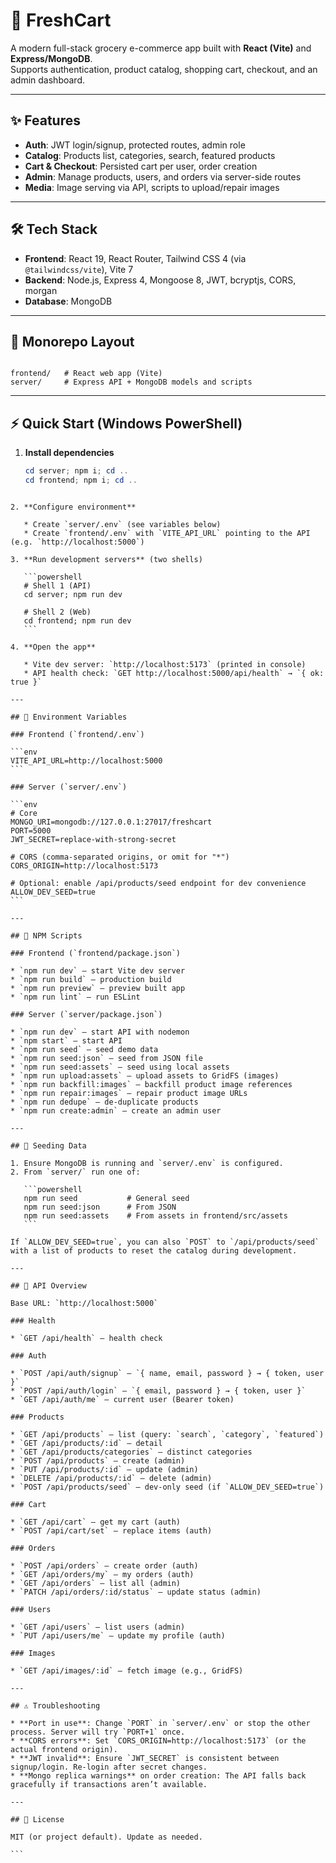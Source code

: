 # 🛒 FreshCart

A modern full-stack grocery e-commerce app built with **React (Vite)** and **Express/MongoDB**.  
Supports authentication, product catalog, shopping cart, checkout, and an admin dashboard.

---

## ✨ Features

- **Auth**: JWT login/signup, protected routes, admin role
- **Catalog**: Products list, categories, search, featured products
- **Cart & Checkout**: Persisted cart per user, order creation
- **Admin**: Manage products, users, and orders via server-side routes
- **Media**: Image serving via API, scripts to upload/repair images

---

## 🛠️ Tech Stack

- **Frontend**: React 19, React Router, Tailwind CSS 4 (via `@tailwindcss/vite`), Vite 7  
- **Backend**: Node.js, Express 4, Mongoose 8, JWT, bcryptjs, CORS, morgan  
- **Database**: MongoDB  

---

## 📂 Monorepo Layout

```

frontend/   # React web app (Vite)
server/     # Express API + MongoDB models and scripts

````

---

## ⚡ Quick Start (Windows PowerShell)

1. **Install dependencies**
   ```powershell
   cd server; npm i; cd ..
   cd frontend; npm i; cd ..
````

2. **Configure environment**

   * Create `server/.env` (see variables below)
   * Create `frontend/.env` with `VITE_API_URL` pointing to the API (e.g. `http://localhost:5000`)

3. **Run development servers** (two shells)

   ```powershell
   # Shell 1 (API)
   cd server; npm run dev

   # Shell 2 (Web)
   cd frontend; npm run dev
   ```

4. **Open the app**

   * Vite dev server: `http://localhost:5173` (printed in console)
   * API health check: `GET http://localhost:5000/api/health` → `{ ok: true }`

---

## 🔑 Environment Variables

### Frontend (`frontend/.env`)

```env
VITE_API_URL=http://localhost:5000
```

### Server (`server/.env`)

```env
# Core
MONGO_URI=mongodb://127.0.0.1:27017/freshcart
PORT=5000
JWT_SECRET=replace-with-strong-secret

# CORS (comma-separated origins, or omit for "*")
CORS_ORIGIN=http://localhost:5173

# Optional: enable /api/products/seed endpoint for dev convenience
ALLOW_DEV_SEED=true
```

---

## 📜 NPM Scripts

### Frontend (`frontend/package.json`)

* `npm run dev` – start Vite dev server
* `npm run build` – production build
* `npm run preview` – preview built app
* `npm run lint` – run ESLint

### Server (`server/package.json`)

* `npm run dev` – start API with nodemon
* `npm start` – start API
* `npm run seed` – seed demo data
* `npm run seed:json` – seed from JSON file
* `npm run seed:assets` – seed using local assets
* `npm run upload:assets` – upload assets to GridFS (images)
* `npm run backfill:images` – backfill product image references
* `npm run repair:images` – repair product image URLs
* `npm run dedupe` – de-duplicate products
* `npm run create:admin` – create an admin user

---

## 🌱 Seeding Data

1. Ensure MongoDB is running and `server/.env` is configured.
2. From `server/` run one of:

   ```powershell
   npm run seed           # General seed
   npm run seed:json      # From JSON
   npm run seed:assets    # From assets in frontend/src/assets
   ```

If `ALLOW_DEV_SEED=true`, you can also `POST` to `/api/products/seed` with a list of products to reset the catalog during development.

---

## 🔗 API Overview

Base URL: `http://localhost:5000`

### Health

* `GET /api/health` – health check

### Auth

* `POST /api/auth/signup` – `{ name, email, password } → { token, user }`
* `POST /api/auth/login` – `{ email, password } → { token, user }`
* `GET /api/auth/me` – current user (Bearer token)

### Products

* `GET /api/products` – list (query: `search`, `category`, `featured`)
* `GET /api/products/:id` – detail
* `GET /api/products/categories` – distinct categories
* `POST /api/products` – create (admin)
* `PUT /api/products/:id` – update (admin)
* `DELETE /api/products/:id` – delete (admin)
* `POST /api/products/seed` – dev-only seed (if `ALLOW_DEV_SEED=true`)

### Cart

* `GET /api/cart` – get my cart (auth)
* `POST /api/cart/set` – replace items (auth)

### Orders

* `POST /api/orders` – create order (auth)
* `GET /api/orders/my` – my orders (auth)
* `GET /api/orders` – list all (admin)
* `PATCH /api/orders/:id/status` – update status (admin)

### Users

* `GET /api/users` – list users (admin)
* `PUT /api/users/me` – update my profile (auth)

### Images

* `GET /api/images/:id` – fetch image (e.g., GridFS)

---

## ⚠️ Troubleshooting

* **Port in use**: Change `PORT` in `server/.env` or stop the other process. Server will try `PORT+1` once.
* **CORS errors**: Set `CORS_ORIGIN=http://localhost:5173` (or the actual frontend origin).
* **JWT invalid**: Ensure `JWT_SECRET` is consistent between signup/login. Re-login after secret changes.
* **Mongo replica warnings** on order creation: The API falls back gracefully if transactions aren’t available.

---

## 📄 License

MIT (or project default). Update as needed.

```
